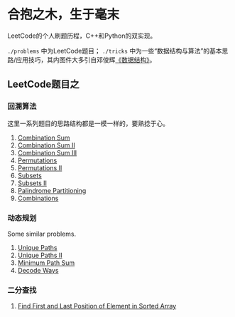 # 合抱之木，生于毫末

LeetCode的个人刷题历程，C++和Python的双实现。

`./problems` 中为LeetCode题目；
`./tricks` 中为一些“数据结构与算法”的基本思路/应用技巧，其内图件大多引自邓俊辉[《数据结构》](https://dsa.cs.tsinghua.edu.cn/~deng/ds/dsacpp/index.htm)。

## LeetCode题目之

### 回溯算法

这里一系列题目的思路结构都是一模一样的，要熟捻于心。

1. [Combination Sum](./problems/039.%20Combination%20Sum.md)
2. [Combination Sum II](./problems/040.%20Combination%20Sum%20II.md)
3. [Combination Sum III](./problems/216.%20Combination%20Sum%20III.md)
4. [Permutations](./problems/046.%20Permutations.md)
5. [Permutations II](./problems/047.%20Permutations%20II.md)
6. [Subsets](./problems/078.%20Subsets.md)
7. [Subsets II](./problems/090.%20Subsets%20II.md)
8. [Palindrome Partitioning](./problems/131.%20Palindrome%20Partitioning.md)
9. [Combinations](./problems/077.%20Combinations.md)

### 动态规划

Some similar problems.

1. [Unique Paths](./problems/062.%20Unique%20Paths.md)
2. [Unique Paths II](./problems/063.%20Unique%20Paths%20II.md)
3. [Minimum Path Sum](./problems/064.%20Minimum%20Path%20Sum.md)
4. [Decode Ways](./problems/091.%20Decode%20Ways.md)

### 二分查找

1. [Find First and Last Position of Element in Sorted Array](./problems/034.%20Find%20First%20and%20Last%20Position%20of%20Element%20in%20Sorted%20Array.md)
